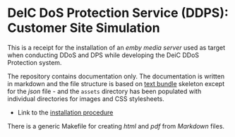 # DeIC DoS Protection Service (DDPS): Customer Site Simulation

This is a receipt for the installation of an _emby media server_ used as target
when conducting DDoS and DPS while developing the DeiC DDoS Protection system.

The repository contains documentation only. The documentation is written
in markdown and the file structure is based on [text bundle](textbundle.org)
skeleton except for the _json_ file - and the ``assets`` directory has been
populated with individual directories for images and CSS stylesheets.

  - Link to the [installation procedure](src/install_emby.md)

There is a generic Makefile for creating _html_ and _pdf_ from _Markdown_ files.

